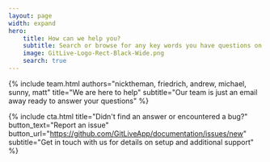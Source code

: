 ```yaml
---
layout: page
width: expand
hero:
    title: How can we help you?
    subtitle: Search or browse for any key words you have questions on
    image: GitLive-Logo-Rect-Black-Wide.png
    search: true
---
```


<!-- {% include boxes.html columns="3" title="Browse Topics" subtitle="Chose an option that you need help with or search above" %} -->

<!-- {% include featured.html tag="featured" title="Popular Articles" subtitle="Selected featured articles to get you started fast in Jekyll" %} -->

<!-- {% include faqs.html multiple="true" title="Frequently asked questions" category="presale" subtitle="Find quicke answers to frequent pre-sale questions asked by customers" %} -->

{% include team.html authors="nicktheman, friedrich, andrew, michael, sunny, matt" title="We are here to help" subtitle="Our team is just an email away ready to answer your questions" %}

{% include cta.html title="Didn't find an answer or encountered a bug?" button_text="Report an issue" button_url="https://github.com/GitLiveApp/documentation/issues/new" subtitle="Get in touch with us for details on setup and additional support" %}



